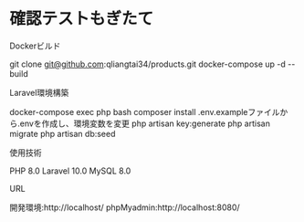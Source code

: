 # 確認テストもぎたて

Dockerビルド

git clone git@github.com:qliangtai34/products.git
docker-compose up -d --build

Laravel環境構築

docker-compose exec php bash
composer install
.env.exampleファイルから.envを作成し、環境変数を変更
php artisan key:generate
php artisan migrate
php artisan db:seed

使用技術

PHP 8.0
Laravel 10.0
MySQL 8.0

URL

開発環境:http://localhost/
phpMyadmin:http://localhost:8080/